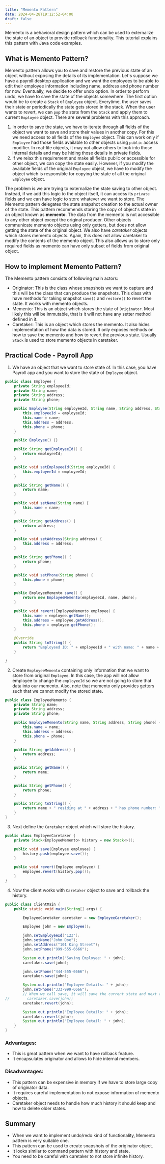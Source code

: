 ```yaml
---
title: "Memento Pattern"
date: 2024-04-28T19:12:52-04:00
draft: false
---
```


Memento is a behavioral design pattern which can be used to externalize the state of an object to provide rollback functionality. This tutorial explains this pattern with Java code examples.

<!--more-->

## What is Memento Pattern?

Memento pattern allows you to save and restore the previous state of an object without exposing the details of its implementation. Let's suppose we have a payroll desktop application and we want the employees to be able to edit their employee information including name, address and phone number for now. Eventually, we decide to offer undo option. In order to perform undo, we have to save the state of the objects somewhere. The first option would be to create a `Stack` of `Employee` object. Everytime, the user saves their state or periodically the state gets stored in the stack. When the user wants to revert, we can `pop` the state from the `Stack` and apply them to current `Employee` object. There are several problems with this approach.

1. In order to save the state, we have to iterate through all fields of the object we want to save and store their values in another copy. For this we need access to all fields of the `Employee` object. This can work only if `Employee` had those fields available to other objects using `public` access modifier. In real-life objects, it may not allow others to look into those internal details and may be hiding those details in private fields.
2. If we relax this requirement and make all fields public or accessible for other object, we can copy the state easily. However, if you modify the available fields of the original `Employee` object, we have to modify the object which is responsible for copying the state of all the original `Employee` object.

The problem is we are trying to externalize the state saving to other object. Instead, if we add this logic to the object itself, it can access its `private` fields and we can have logic to store whatever we want to store. The Memento pattern delegates the state snapshot creation to the actual owner of the state. This pattern recommends storing the copy of object's state in an object known as **memento**. The data from the memento is not accessible to any other object except the original producer. Other objects communicate memento objects using only getters, but does not allow getting the state of the original object. We also have *caretaker* objects which stores memento objects. Again, this does not allow caretaker to modify the contents of the memento object. This also allows us to store only required fields as memento can have only subset of fields from original object.

## How to implement Memento Pattern?

The Memento pattern consists of following main actors:
- Originator: This is the class whose snapshots we want to capture and this will be the class that can produce the snapshots. This class with have methods for taking snapshot `save()` and `restore()` to revert the state. It works with memento objects.
- Memento: This is an object which stores the state of `Originator`. Most likely this will be immutable, that is it will not have any setter method defined in it.
- Caretaker: This is an object which stores the memento. It also hides implementation of how the data is stored. It only exposes methods on how to save the memento and how to revert the previous state. Usually `Stack` is used to store memento objects in caretaker.


## Practical Code - Payroll App

1. We have an object that we want to store state of. In this case, you have Payroll app and you want to store the state of `Employee` object.

```java
public class Employee {
    private String employeeId;
    private String name;
    private String address;
    private String phone;

    public Employee(String employeeId, String name, String address, String phone) {
        this.employeeId = employeeId;
        this.name = name;
        this.address = address;
        this.phone = phone;
    }

    public Employee() {}

    public String getEmployeeId() {
        return employeeId;
    }

    public void setEmployeeId(String employeeId) {
        this.employeeId = employeeId;
    }

    public String getName() {
        return name;
    }

    public void setName(String name) {
        this.name = name;
    }

    public String getAddress() {
        return address;
    }

    public void setAddress(String address) {
        this.address = address;
    }

    public String getPhone() {
        return phone;
    }

    public void setPhone(String phone) {
        this.phone = phone;
    }

    public EmployeeMemento save() {
        return new EmployeeMemento(employeeId, name, phone);
    }

    public void revert(EmployeeMemento employee) {
        this.name = employee.getName();
        this.address = employee.getAddress();
        this.phone = employee.getPhone();
    }

    @Override
    public String toString() {
        return "Employeed ID: " + employeeId + " with name: " + name + " residing at " + address + " has phone number: " + phone;
    }

}
```

2. Create `EmployeeMemento` containing only information that we want to store from original `Employee`. In this case, the app will not allow employee to change the `employeeId` so we are not going to store that data into our memento. Also, note that memento only provides getters such that we cannot modify the stored state.

```java
public class EmployeeMemento {
    private String name;
    private String address;
    private String phone;

    public EmployeeMemento(String name, String address, String phone) {
        this.name = name;
        this.address = address;
        this.phone = phone;
    }

    public String getAddress() {
        return address;
    }

    public String getName() {
        return name;
    }

    public String getPhone() {
        return phone;
    }

    public String toString() {
        return name + " residing at " + address + " has phone number: " + phone;
    }
}
```

3. Next define the `Caretaker` object which will store the history.

```java
public class EmployeeCaretaker {
    private Stack<EmployeeMemento> history = new Stack<>();

    public void save(Employee employee) {
        history.push(employee.save());
    }

    public void revert(Employee employee) {
        employee.revert(history.pop());
    }
}
```

4. Now the client works with `Caretaker` object to save and rollback the history.

```java
public class ClientMain {
    public static void main(String[] args) {

        EmployeeCaretaker caretaker = new EmployeeCaretaker();

        Employee john = new Employee();

        john.setEmployeeId("123");
        john.setName("John Doe");
        john.setAddress("101 King Street");
        john.setPhone("999-555-6666");

        System.out.println("Saving Employee: " + john);
        caretaker.save(john);

        john.setPhone("444-555-6666");
        caretaker.save(john);

        System.out.println("Employee Details: " + john);
        john.setPhone("333-999-6666");
        // When we call save, it will save the current state and next revert will revert to this state
//        caretaker.save(john);
        caretaker.revert(john);

        System.out.println("Employee Details: " + john);
        caretaker.revert(john);
        System.out.println("Employee Detail: " + john);
    }
}
```

### Advantages:
- This is great pattern when we want to have rollback feature.
- It encapsulates originator and allows to hide internal members.

### Disadvantages:
- This pattern can be expensive in memory if we have to store large copy of originator data.
- It requires careful implementation to not expose information of memento objects.
- Caretaker object needs to handle how much history it should keep and how to delete older states.

## Summary
- When we want to implement undo/redo kind of functionality, Memento pattern is very suitable one.
- This pattern can be used to create snapshots of the originator object.
- It looks similar to command pattern with history and state.
- You need to be careful with caretaker to not store infinite history.
